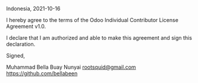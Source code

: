Indonesia, 2021-10-16

I hereby agree to the terms of the Odoo Individual Contributor License
Agreement v1.0.

I declare that I am authorized and able to make this agreement and sign this
declaration.

Signed,

Muhammad Bella Buay Nunyai rootsquid@gmail.com https://github.com/bellabeen
